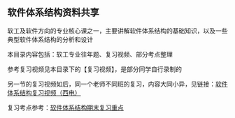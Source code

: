 ## 软件体系结构资料共享

软工及软件方向的专业核心课之一，主要讲解软件体系结构的基础知识，以及一些典型软件体系结构的分析和设计

本目录内容包括：软工专业往年题、复习视频、部分考点整理

参考复习视频见本目录下的【复习视频】，是部分同学自行录制的

另一节的复习视频如后，同一个老师不同班的复习，内容大同小异，见链接：[软件体系结构复习视频（西电）](https://pan.baidu.com/s/10ZpRSI_rY7TvkgYtIGZHpQ?pwd=8k34)

复习考点参考：[软件体系结构期末复习重点](https://github.com/jh-source/XDU-SE-Classes/blob/master/Software_Architecture/%E8%BD%AF%E4%BB%B6%E4%BD%93%E7%B3%BB%E7%BB%93%E6%9E%84%E8%80%83%E8%AF%95%E9%87%8D%E7%82%B9.md)
